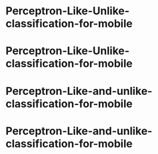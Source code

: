 # Perceptron-Like-Unlike-classification-for-mobile
# Perceptron-Like-Unlike-classification-for-mobile
# Perceptron-Like-and-unlike-classification-for-mobile
# Perceptron-Like-and-unlike-classification-for-mobile

